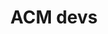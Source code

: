 ---
layout: page
title: ACM devs
description: Find an appropriate developer to tag for issues you are working on.
img: assets/img/08-devs.png
redirect: https://docs.google.com/drawings/d/1Cm04QxjhRwe_ejBBE4epFYStoXx0pelB7r6ZTGGOA74/edit
importance: 8
category: work
---